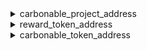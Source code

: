 


  
<details>
  
<summary>carbonable_project_address</summary>
  
**Implicit args**

```rust
syscall_ptr(felt*)
pedersen_ptr(HashBuiltin*)
range_check_ptr
```  
**Explicit args**

```rust

```  
**Returns**

```rust
carbonable_project_address(felt)
```  
</details>
  
<details>
  
<summary>reward_token_address</summary>
  
**Implicit args**

```rust
syscall_ptr(felt*)
pedersen_ptr(HashBuiltin*)
range_check_ptr
```  
**Explicit args**

```rust

```  
**Returns**

```rust
reward_token_address(felt)
```  
</details>
  
<details>
  
<summary>carbonable_token_address</summary>
  
**Implicit args**

```rust
syscall_ptr(felt*)
pedersen_ptr(HashBuiltin*)
range_check_ptr
```  
**Explicit args**

```rust

```  
**Returns**

```rust
carbonable_token_address(felt)
```  
</details>
